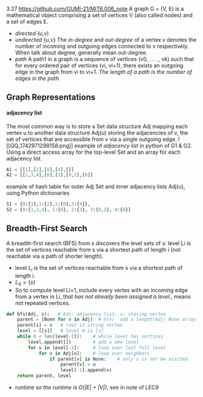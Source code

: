 3.27 https://github.com/GUMI-21/MIT6.006_note
A graph G = (V, E) is a mathematical object comprising a set of vertices V (also called nodes) and a set of edges E.
+ *directed*   (u,v)
+ *undirected*  {u,v}
The *in-degree* and *out-degree* of a vertex v denotes the number of incoming and outgoing edges connected to v respectively.
When talk about degree, generally mean out-degree.
+ *path*
A path1 in a graph is a sequence of vertices (v0, . . . , vk) such that for every ordered pair of vertices (vi, vi+1), there exists an outgoing edge in the graph from vi to vi+1.
*The length of a path is the number of edges in the path*
## Graph Representations
#### adjacency list
The most common way is to store a Set data structure Adj mapping each vertex u to another data structure Adj(u) storing the adjacencies of v, the set of vertices that are accessible from v via a single outgoing edge.
![[QQ_1742971298158.png]]
example of *adjacency list* in python of G1 & G2. Using a direct access array for the top-level Set and an array for each adjacency list.
```python
A1 = [[1],[2],[0],[4],[]]
A2 = [[1,3,4],[0],[3],[0,2],[0]]
```
example of hash table for outer Adj Set and inner adjacency lists Adj(u), using Python dictionaries
```python
S1 = {0:{1},1:{2},2:{0},3:{4}},
S2 = {0:{1,3,4}, 1:{0}, 2:{3}, 3:{0,2}, 4:{0}}
```
## Breadth-First Search
A breadth-first search (BFS) from s discovers the level sets of s: level Li is the set of vertices reachable from s via a shortest path of length i (not reachable via a path of shorter length).
+ level $L_i$ is the set of vertices reachable from s via a shortest path of length i.
+ $L_0 = \{s\}$
+ So to compute level Li+1, include every vertex with an incoming edge from a vertex in Li, t*hat has not already been assigned a level.*, means not repeated vertices.
```python
def bfs(Adj, s):   # Adj: adjacency list, s: staring vertex
	parent = [Noen for v in Adj]  # O(V)  add a length|Adj| None array.
	parent[s] = s   # root is string vertex
	level = [[s]]   # level 0 is [s]
	while 0 < len(leve[-1]):    # while level has vertices
		level.append([])        # add a new level
		for u in level[-2]:     # loop over last full level
			for v in Adj[u]:    # loop over neighbors
				if parent[v] is None:    # only v is not be visited.
					parent[v] = u
					level[-1].append(v)
	return parent, level
```
+ runtime
*so the runtime is O(|E| + |V|)*, see in note of LEC9
